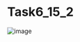 # Task6_15_2
![image](https://user-images.githubusercontent.com/100626064/172050593-485c0c92-79eb-47a3-835d-28299cbfeffa.png)
